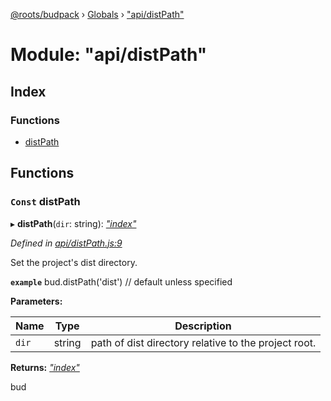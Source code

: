 [@roots/budpack](../README.md) › [Globals](../globals.md) › ["api/distPath"](_api_distpath_.md)

# Module: "api/distPath"

## Index

### Functions

* [distPath](_api_distpath_.md#const-distpath)

## Functions

### `Const` distPath

▸ **distPath**(`dir`: string): *["index"](_index_.md)*

*Defined in [api/distPath.js:9](https://github.com/roots/bud-support/blob/bc9161d/src/budpack/builder/api/distPath.js#L9)*

Set the project's dist directory.

**`example`** bud.distPath('dist') // default unless specified

**Parameters:**

Name | Type | Description |
------ | ------ | ------ |
`dir` | string | path of dist directory relative to the project root. |

**Returns:** *["index"](_index_.md)*

bud
